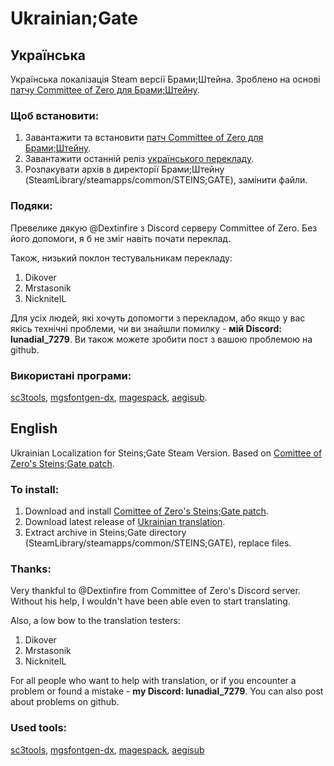 # Ukrainian;Gate
## Українська

Українська локалізація Steam версії Брами;Штейна. Зроблено на основі [патчу Committee of Zero для Брами;Штейну](https://github.com/CommitteeOfZero/sghd-patch/releases).

### Щоб встановити:
1. Завантажити та встановити [патч Committee of Zero для Брами;Штейну](https://github.com/CommitteeOfZero/sghd-patch/releases).
2. Завантажити останній реліз [українського перекладу](https://github.com/LunaxD1al/Ukrainian-Gate/releases).
3. Розпакувати архів в директорії Брами;Штейну (SteamLibrary/steamapps/common/STEINS;GATE), замінити файли.


### Подяки:
Превелике дякую @Dextinfire з Discord серверу Committee of Zero. Без його допомоги, я б не зміг навіть почати переклад.

Також, низький поклон тестувальникам перекладу:
1. Dikover
2. Mrstasonik
3. NickniteIL

Для усіх людей, які хочуть допомогти з перекладом, або якщо у вас якісь технічні проблеми, чи ви знайшли помилку - **мій Discord: lunadial_7279**.
Ви також можете зробити пост з вашою проблемою на github.

### Використані програми:
[sc3tools](https://github.com/CommitteeOfZero/sc3tools), [mgsfontgen-dx](https://github.com/CommitteeOfZero/mgsfontgen-dx), [magespack](https://github.com/DanOl98/MagesPack), [aegisub](https://github.com/arch1t3cht/Aegisub).

## English

Ukrainian Localization for Steins;Gate Steam Version. Based on [Comittee of Zero's Steins;Gate patch](https://github.com/CommitteeOfZero/sghd-patch/releases).

### To install:
1. Download and install [Comittee of Zero's Steins;Gate patch](https://github.com/CommitteeOfZero/sghd-patch/releases).
2. Download latest release of [Ukrainian translation](https://github.com/LunaxD1al/Ukrainian-Gate/releases).
3. Extract archive in Steins;Gate directory (SteamLibrary/steamapps/common/STEINS;GATE), replace files.

### Thanks:
Very thankful to @Dextinfire from Committee of Zero's Discord server. Without his help, I wouldn't have been able even to start translating.

Also, a low bow to the translation testers:
1. Dikover
2. Mrstasonik
3. NickniteIL

For all people who want to help with translation, or if you encounter a problem or found a mistake - **my Discord: lunadial_7279**.
You can also post about problems on github.

### Used tools:
[sc3tools](https://github.com/CommitteeOfZero/sc3tools), [mgsfontgen-dx](https://github.com/CommitteeOfZero/mgsfontgen-dx), [magespack](https://github.com/DanOl98/MagesPack), [aegisub](https://github.com/arch1t3cht/Aegisub)

